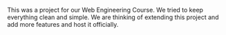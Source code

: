 This was a project for our Web Engineering Course. We tried to keep everything clean and simple. We are thinking of extending this project and add more features and host it officially. 
